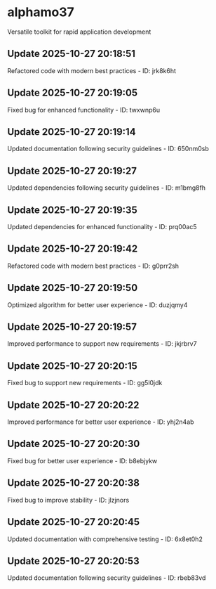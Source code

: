 # alphamo37
Versatile toolkit for rapid application development

## Update 2025-10-27 20:18:51
Refactored code with modern best practices - ID: jrk8k6ht


## Update 2025-10-27 20:19:05
Fixed bug for enhanced functionality - ID: twxwnp6u


## Update 2025-10-27 20:19:14
Updated documentation following security guidelines - ID: 650nm0sb


## Update 2025-10-27 20:19:27
Updated dependencies following security guidelines - ID: m1bmg8fh


## Update 2025-10-27 20:19:35
Updated dependencies for enhanced functionality - ID: prq00ac5


## Update 2025-10-27 20:19:42
Refactored code with modern best practices - ID: g0prr2sh


## Update 2025-10-27 20:19:50
Optimized algorithm for better user experience - ID: duzjqmy4


## Update 2025-10-27 20:19:57
Improved performance to support new requirements - ID: jkjrbrv7


## Update 2025-10-27 20:20:15
Fixed bug to support new requirements - ID: gg5l0jdk


## Update 2025-10-27 20:20:22
Improved performance for better user experience - ID: yhj2n4ab


## Update 2025-10-27 20:20:30
Fixed bug for better user experience - ID: b8ebjykw


## Update 2025-10-27 20:20:38
Fixed bug to improve stability - ID: jlzjnors


## Update 2025-10-27 20:20:45
Updated documentation with comprehensive testing - ID: 6x8et0h2


## Update 2025-10-27 20:20:53
Updated documentation following security guidelines - ID: rbeb83vd

